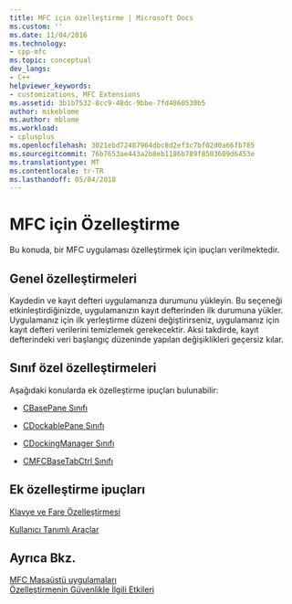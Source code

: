 ```yaml
---
title: MFC için özelleştirme | Microsoft Docs
ms.custom: ''
ms.date: 11/04/2016
ms.technology:
- cpp-mfc
ms.topic: conceptual
dev_langs:
- C++
helpviewer_keywords:
- customizations, MFC Extensions
ms.assetid: 3b1b7532-8cc9-48dc-9bbe-7fd4060530b5
author: mikeblome
ms.author: mblome
ms.workload:
- cplusplus
ms.openlocfilehash: 3021ebd72487964dbc8d2ef3c7bf02d0a66fb785
ms.sourcegitcommit: 76b7653ae443a2b8eb1186b789f8503609d6453e
ms.translationtype: MT
ms.contentlocale: tr-TR
ms.lasthandoff: 05/04/2018
---
```

# <a name="customization-for-mfc"></a>MFC için Özelleştirme
Bu konuda, bir MFC uygulaması özelleştirmek için ipuçları verilmektedir.  
  
## <a name="general-customizations"></a>Genel özelleştirmeleri  
 Kaydedin ve kayıt defteri uygulamanıza durumunu yükleyin. Bu seçeneği etkinleştirdiğinizde, uygulamanızın kayıt defterinden ilk durumuna yükler. Uygulamanız için ilk yerleştirme düzeni değiştirirseniz, uygulamanız için kayıt defteri verilerini temizlemek gerekecektir. Aksi takdirde, kayıt defterindeki veri başlangıç düzeninde yapılan değişiklikleri geçersiz kılar.  
  
## <a name="class-specific-customizations"></a>Sınıf özel özelleştirmeleri  
 Aşağıdaki konularda ek özelleştirme ipuçları bulunabilir:  
  
-   [CBasePane Sınıfı](../mfc/reference/cbasepane-class.md)  
  
-   [CDockablePane Sınıfı](../mfc/reference/cdockablepane-class.md)  
  
-   [CDockingManager Sınıfı](../mfc/reference/cdockingmanager-class.md)  
  
-   [CMFCBaseTabCtrl Sınıfı](../mfc/reference/cmfcbasetabctrl-class.md)  
  
## <a name="additional-customization-tips"></a>Ek özelleştirme ipuçları  
 [Klavye ve Fare Özelleştirmesi](../mfc/keyboard-and-mouse-customization.md)  
  
 [Kullanıcı Tanımlı Araçlar](../mfc/user-defined-tools.md)  
  
## <a name="see-also"></a>Ayrıca Bkz.  
 [MFC Masaüstü uygulamaları](../mfc/mfc-desktop-applications.md)   
 [Özelleştirmenin Güvenlikle İlgili Etkileri](../mfc/security-implications-of-customization.md)

